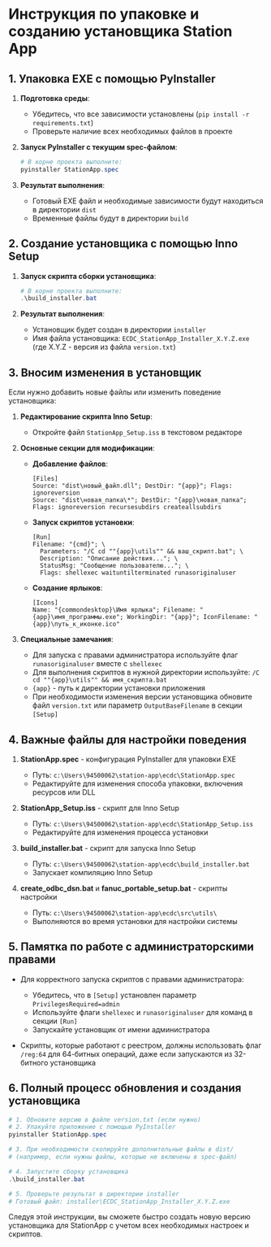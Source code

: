 # Инструкция по упаковке и созданию установщика Station App

## 1. Упаковка EXE с помощью PyInstaller

1. **Подготовка среды**:
   - Убедитесь, что все зависимости установлены (`pip install -r requirements.txt`)
   - Проверьте наличие всех необходимых файлов в проекте

2. **Запуск PyInstaller с текущим spec-файлом**:
   ```powershell
   # В корне проекта выполните:
   pyinstaller StationApp.spec
   ```

3. **Результат выполнения**:
   - Готовый EXE файл и необходимые зависимости будут находиться в директории `dist`
   - Временные файлы будут в директории `build`

## 2. Создание установщика с помощью Inno Setup

1. **Запуск скрипта сборки установщика**:
   ```powershell
   # В корне проекта выполните:
   .\build_installer.bat
   ```

2. **Результат выполнения**:
   - Установщик будет создан в директории `installer`
   - Имя файла установщика: `ECDC_StationApp_Installer_X.Y.Z.exe` (где X.Y.Z - версия из файла `version.txt`)

## 3. Вносим изменения в установщик

Если нужно добавить новые файлы или изменить поведение установщика:

1. **Редактирование скрипта Inno Setup**:
   - Откройте файл `StationApp_Setup.iss` в текстовом редакторе

2. **Основные секции для модификации**:
   
   - **Добавление файлов**:
     ```
     [Files]
     Source: "dist\новый_файл.dll"; DestDir: "{app}"; Flags: ignoreversion
     Source: "dist\новая_папка\*"; DestDir: "{app}\новая_папка"; Flags: ignoreversion recursesubdirs createallsubdirs
     ```

   - **Запуск скриптов установки**:
     ```
     [Run]
     Filename: "{cmd}"; \
       Parameters: "/C cd ""{app}\utils"" && ваш_скрипт.bat"; \
       Description: "Описание действия..."; \
       StatusMsg: "Сообщение пользователю..."; \
       Flags: shellexec waituntilterminated runasoriginaluser
     ```

   - **Создание ярлыков**:
     ```
     [Icons]
     Name: "{commondesktop}\Имя ярлыка"; Filename: "{app}\имя_программы.exe"; WorkingDir: "{app}"; IconFilename: "{app}\путь_к_иконке.ico"
     ```

3. **Специальные замечания**:
   - Для запуска с правами администратора используйте флаг `runasoriginaluser` вместе с `shellexec`
   - Для выполнения скриптов в нужной директории используйте: `/C cd ""{app}\utils"" && имя_скрипта.bat`
   - `{app}` - путь к директории установки приложения
   - При необходимости изменения версии установщика обновите файл `version.txt` или параметр `OutputBaseFilename` в секции `[Setup]`

## 4. Важные файлы для настройки поведения

1. **StationApp.spec** - конфигурация PyInstaller для упаковки EXE
   - Путь: `c:\Users\94500062\station-app\ecdc\StationApp.spec`
   - Редактируйте для изменения способа упаковки, включения ресурсов или DLL

2. **StationApp_Setup.iss** - скрипт для Inno Setup
   - Путь: `c:\Users\94500062\station-app\ecdc\StationApp_Setup.iss`
   - Редактируйте для изменения процесса установки

3. **build_installer.bat** - скрипт для запуска Inno Setup
   - Путь: `c:\Users\94500062\station-app\ecdc\build_installer.bat`
   - Запускает компиляцию Inno Setup

4. **create_odbc_dsn.bat** и **fanuc_portable_setup.bat** - скрипты настройки
   - Путь: `c:\Users\94500062\station-app\ecdc\src\utils\`
   - Выполняются во время установки для настройки системы

## 5. Памятка по работе с администраторскими правами

- Для корректного запуска скриптов с правами администратора:
  - Убедитесь, что в `[Setup]` установлен параметр `PrivilegesRequired=admin`
  - Используйте флаги `shellexec` и `runasoriginaluser` для команд в секции `[Run]`
  - Запускайте установщик от имени администратора

- Скрипты, которые работают с реестром, должны использовать флаг `/reg:64` для 64-битных операций, даже если запускаются из 32-битного установщика

## 6. Полный процесс обновления и создания установщика

```powershell
# 1. Обновите версию в файле version.txt (если нужно)
# 2. Упакуйте приложение с помощью PyInstaller
pyinstaller StationApp.spec

# 3. При необходимости скопируйте дополнительные файлы в dist/
# (например, если нужны файлы, которые не включены в spec-файл)

# 4. Запустите сборку установщика
.\build_installer.bat

# 5. Проверьте результат в директории installer
# Готовый файл: installer\ECDC_StationApp_Installer_X.Y.Z.exe
```

Следуя этой инструкции, вы сможете быстро создать новую версию установщика для StationApp с учетом всех необходимых настроек и скриптов.
